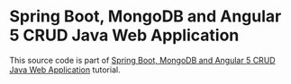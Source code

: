 # Spring Boot, MongoDB and Angular 5 CRUD Java Web Application

This source code is part of [Spring Boot, MongoDB and Angular 5 CRUD Java Web Application](https://www.djamware.com/post/5a792ecb80aca7059c142978/spring-boot-mongodb-and-angular-5-crud-java-web-application) tutorial.
